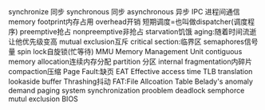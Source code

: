 synchronize 同步
synchronous 同步
asynchronous 异步
IPC 进程间通信
memory footprint内存占用
overhead开销
短期调度=也叫做dispatcher(调度程序)
preemptive抢占
nonpreemptive非抢占
starvation饥饿
aging:随着时间流逝让他优先级变高
mutual exclusion互斥
critical section:临界区
semaphores信号量
spin lock自旋锁(忙等待)
MMU Memory Management Unit
contiguous memory allocation连续内存分配
partition 分区
internal fragmentation内碎片
 compaction压缩
 Page Fault:缺页
 EAT Effective access time
 TLB translation lookaside buffer
 Thrashing抖动
 FAT:File Allcoation Table
Belady's anomaly
demand paging system 
synchronization prooblem deadlock
semphorce
mutul exclusion
BIOS 